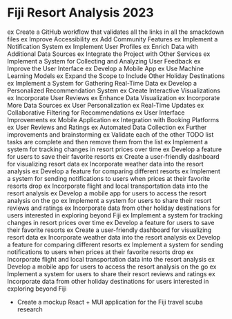 # Fiji Resort Analysis 2023
ex Create a GitHub workflow that validates all the links in all the smackdown files
ex Improve Accessibility
ex Add Community Features
ex Implement a Notification System
ex Implement User Profiles
ex Enrich Data with Additional Data Sources
ex Integrate the Project with Other Services
ex Implement a System for Collecting and Analyzing User Feedback
ex Improve the User Interface
ex Develop a Mobile App
ex Use Machine Learning Models
ex Expand the Scope to Include Other Holiday Destinations
ex Implement a System for Gathering Real-Time Data
ex Develop a Personalized Recommendation System
ex Create Interactive Visualizations
ex Incorporate User Reviews
ex Enhance Data Visualization
ex Incorporate More Data Sources
ex User Personalization
ex Real-Time Updates
ex Collaborative Filtering for Recommendations
ex User Interface Improvements
ex Mobile Application
ex Integration with Booking Platforms
ex User Reviews and Ratings
ex Automated Data Collection
ex Further improvements and brainstorming
ex Validate each of the other TODO list tasks are complete and then remove them from the list
ex Implement a system for tracking changes in resort prices over time
ex Develop a feature for users to save their favorite resorts
ex Create a user-friendly dashboard for visualizing resort data
ex Incorporate weather data into the resort analysis
ex Develop a feature for comparing different resorts
ex Implement a system for sending notifications to users when prices at their favorite resorts drop
ex Incorporate flight and local transportation data into the resort analysis
ex Develop a mobile app for users to access the resort analysis on the go
ex Implement a system for users to share their resort reviews and ratings
ex Incorporate data from other holiday destinations for users interested in exploring beyond Fiji
ex Implement a system for tracking changes in resort prices over time
ex Develop a feature for users to save their favorite resorts
ex Create a user-friendly dashboard for visualizing resort data
ex Incorporate weather data into the resort analysis
ex Develop a feature for comparing different resorts
ex Implement a system for sending notifications to users when prices at their favorite resorts drop
ex Incorporate flight and local transportation data into the resort analysis
ex Develop a mobile app for users to access the resort analysis on the go
ex Implement a system for users to share their resort reviews and ratings
ex Incorporate data from other holiday destinations for users interested in exploring beyond Fiji
- Create a mockup React + MUI application for the Fiji travel scuba research